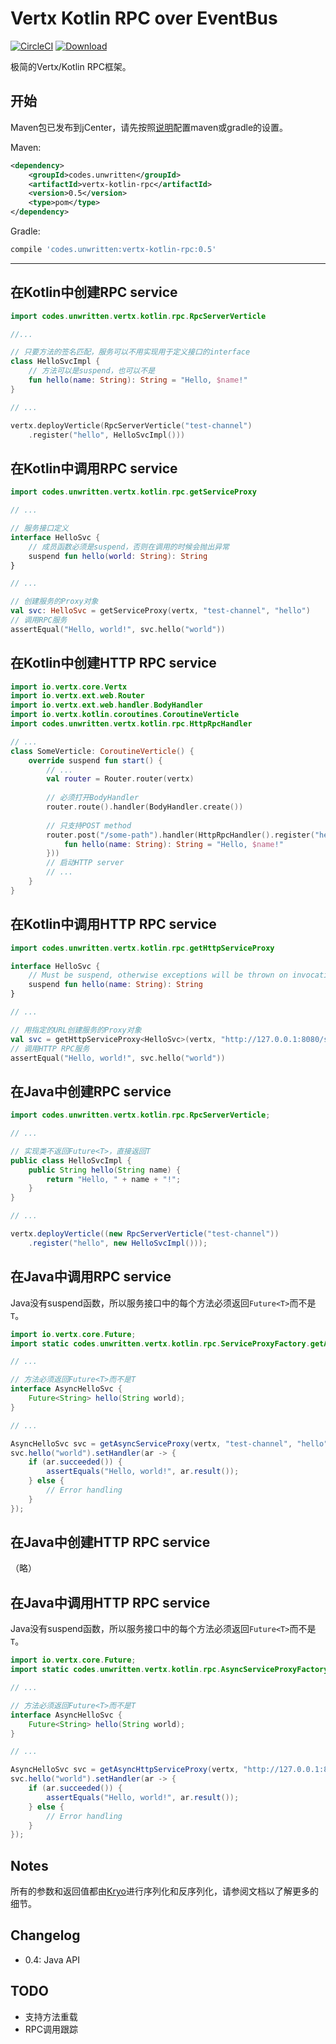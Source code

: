 Vertx Kotlin RPC over EventBus
==============================
[![CircleCI](https://circleci.com/gh/windoze/vertx-kotlin-rpc.svg?style=svg)](https://circleci.com/gh/windoze/vertx-kotlin-rpc)
[![Download](https://api.bintray.com/packages/windoze/maven/vertx-kotlin-rpc/images/download.svg) ](https://bintray.com/windoze/maven/vertx-kotlin-rpc/_latestVersion)

极简的Vertx/Kotlin RPC框架。


开始
----

Maven包已发布到jCenter，请先按照[说明](https://bintray.com/beta/#/bintray/jcenter)配置maven或gradle的设置。

Maven:
```xml
<dependency>
    <groupId>codes.unwritten</groupId>
    <artifactId>vertx-kotlin-rpc</artifactId>
    <version>0.5</version>
    <type>pom</type>
</dependency>
```

Gradle:
```Groovy
compile 'codes.unwritten:vertx-kotlin-rpc:0.5'
```
<hr>

在Kotlin中创建RPC service
-----------------------

```kotlin
import codes.unwritten.vertx.kotlin.rpc.RpcServerVerticle

//...

// 只要方法的签名匹配，服务可以不用实现用于定义接口的interface
class HelloSvcImpl {
    // 方法可以是suspend，也可以不是
    fun hello(name: String): String = "Hello, $name!"
}

// ...

vertx.deployVerticle(RpcServerVerticle("test-channel")
    .register("hello", HelloSvcImpl()))
```


在Kotlin中调用RPC service
---------------------

```kotlin
import codes.unwritten.vertx.kotlin.rpc.getServiceProxy

// ...

// 服务接口定义
interface HelloSvc {
    // 成员函数必须是suspend，否则在调用的时候会抛出异常
    suspend fun hello(world: String): String
}

// ...

// 创建服务的Proxy对象
val svc: HelloSvc = getServiceProxy(vertx, "test-channel", "hello")
// 调用RPC服务
assertEqual("Hello, world!", svc.hello("world"))
```

在Kotlin中创建HTTP RPC service
----------------------------
```kotlin
import io.vertx.core.Vertx
import io.vertx.ext.web.Router
import io.vertx.ext.web.handler.BodyHandler
import io.vertx.kotlin.coroutines.CoroutineVerticle
import codes.unwritten.vertx.kotlin.rpc.HttpRpcHandler

// ...
class SomeVerticle: CoroutineVerticle() {
    override suspend fun start() {
        // ...
        val router = Router.router(vertx)
        
        // 必须打开BodyHandler
        router.route().handler(BodyHandler.create())
        
        // 只支持POST method
        router.post("/some-path").handler(HttpRpcHandler().register("hello", object {
            fun hello(name: String): String = "Hello, $name!"
        }))
        // 启动HTTP server
        // ...
    }
}
```

在Kotlin中调用HTTP RPC service
--------------------------
```kotlin
import codes.unwritten.vertx.kotlin.rpc.getHttpServiceProxy

interface HelloSvc {
    // Must be suspend, otherwise exceptions will be thrown on invocation.
    suspend fun hello(name: String): String
}

// ...

// 用指定的URL创建服务的Proxy对象
val svc = getHttpServiceProxy<HelloSvc>(vertx, "http://127.0.0.1:8080/some-path", "hello")
// 调用HTTP RPC服务
assertEqual("Hello, world!", svc.hello("world"))

```

在Java中创建RPC service
----------------------

```java
import codes.unwritten.vertx.kotlin.rpc.RpcServerVerticle;

// ...

// 实现类不返回Future<T>，直接返回T
public class HelloSvcImpl {
    public String hello(String name) {
        return "Hello, " + name + "!";
    }
}

// ...

vertx.deployVerticle((new RpcServerVerticle("test-channel"))
    .register("hello", new HelloSvcImpl()));
```

在Java中调用RPC service
-------------------------------
Java没有suspend函数，所以服务接口中的每个方法必须返回`Future<T>`而不是`T`。
```Java
import io.vertx.core.Future;
import static codes.unwritten.vertx.kotlin.rpc.ServiceProxyFactory.getAsyncServiceProxy;

// ...

// 方法必须返回Future<T>而不是T
interface AsyncHelloSvc {
    Future<String> hello(String world);
}

// ...

AsyncHelloSvc svc = getAsyncServiceProxy(vertx, "test-channel", "hello", AsyncHelloSvc.class);
svc.hello("world").setHandler(ar -> {
    if (ar.succeeded()) {
        assertEquals("Hello, world!", ar.result());
    } else {
        // Error handling
    }
});

```

在Java中创建HTTP RPC service
---------------------------
（略）


在Java中调用HTTP RPC service
---------------------------
Java没有suspend函数，所以服务接口中的每个方法必须返回`Future<T>`而不是`T`。
```Java
import io.vertx.core.Future;
import static codes.unwritten.vertx.kotlin.rpc.AsyncServiceProxyFactory.getAsyncHttpServiceProxy;

// ...

// 方法必须返回Future<T>而不是T
interface AsyncHelloSvc {
    Future<String> hello(String world);
}

// ...

AsyncHelloSvc svc = getAsyncHttpServiceProxy(vertx, "http://127.0.0.1:8080/some-path", "hello", AsyncHelloSvc.class);
svc.hello("world").setHandler(ar -> {
    if (ar.succeeded()) {
        assertEquals("Hello, world!", ar.result());
    } else {
        // Error handling
    }
});

```

Notes
-----

所有的参数和返回值都由[Kryo](https://github.com/EsotericSoftware/kryo)进行序列化和反序列化，请参阅文档以了解更多的细节。

Changelog
---------
* 0.4: Java API

TODO
----

* 支持方法重载
* RPC调用跟踪